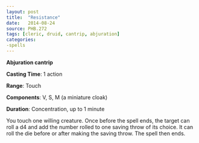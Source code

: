```yaml
---
layout: post
title:  "Resistance"
date:   2014-08-24
source: PHB.272
tags: [cleric, druid, cantrip, abjuration]
categories:
-spells
---
```


**Abjuration cantrip**

**Casting Time**: 1 action

**Range**: Touch

**Components**: V, S, M (a miniature cloak)

**Duration**: Concentration, up to 1 minute

You touch one willing creature. Once before the spell ends, the target can roll a d4 and add the number rolled to one saving throw of its choice. It can roll the die before or after making the saving throw. The spell then ends.
